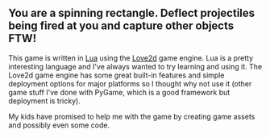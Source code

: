 ## You are a spinning rectangle. Deflect projectiles being fired at you and capture other objects FTW!

This game is written in [Lua](https://www.lua.org) using the [Love2d](https://love2d.org/) game engine. Lua is a pretty interesting language and I've always wanted to try learning and using it. The Love2d game engine has some great built-in features and simple deployment options for major platforms so I thought why not use it (other game stuff I've done with PyGame, which is a good framework but deployment is tricky).

My kids have promised to help me with the game by creating game assets and possibly even some code.
 
